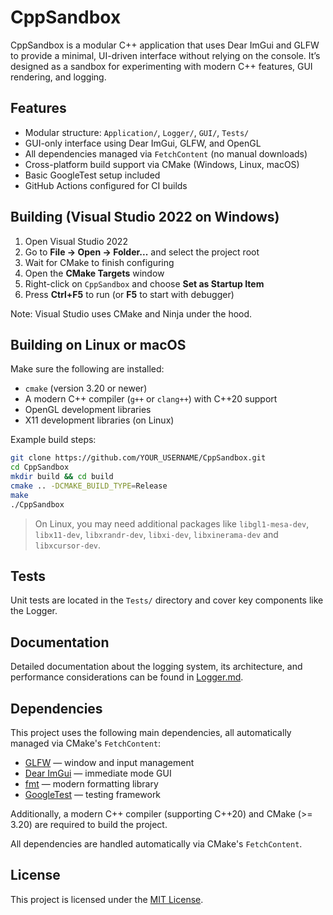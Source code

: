 # CppSandbox

CppSandbox is a modular C++ application that uses Dear ImGui and GLFW to provide a minimal, UI-driven interface without relying on the console. It’s designed as a sandbox for experimenting with modern C++ features, GUI rendering, and logging.

## Features

* Modular structure: `Application/`, `Logger/`, `GUI/`, `Tests/`
* GUI-only interface using Dear ImGui, GLFW, and OpenGL
* All dependencies managed via `FetchContent` (no manual downloads)
* Cross-platform build support via CMake (Windows, Linux, macOS)
* Basic GoogleTest setup included
* GitHub Actions configured for CI builds

## Building (Visual Studio 2022 on Windows)

1. Open Visual Studio 2022
2. Go to **File → Open → Folder...** and select the project root
3. Wait for CMake to finish configuring
4. Open the **CMake Targets** window
5. Right-click on `CppSandbox` and choose **Set as Startup Item**
6. Press **Ctrl+F5** to run (or **F5** to start with debugger)

Note: Visual Studio uses CMake and Ninja under the hood.

## Building on Linux or macOS

Make sure the following are installed:

- `cmake` (version 3.20 or newer)
- A modern C++ compiler (`g++` or `clang++`) with C++20 support
- OpenGL development libraries
- X11 development libraries (on Linux)

Example build steps:

```bash
git clone https://github.com/YOUR_USERNAME/CppSandbox.git
cd CppSandbox
mkdir build && cd build
cmake .. -DCMAKE_BUILD_TYPE=Release
make
./CppSandbox
```

> On Linux, you may need additional packages like `libgl1-mesa-dev`, `libx11-dev`, `libxrandr-dev`, `libxi-dev`, `libxinerama-dev` and `libxcursor-dev`.

## Tests

Unit tests are located in the `Tests/` directory and cover key components like the Logger.

## Documentation

Detailed documentation about the logging system, its architecture, and performance considerations can be found in [Logger.md](./Logger/Logger.md).

## Dependencies

This project uses the following main dependencies, all automatically managed via CMake's `FetchContent`:

* [GLFW](https://github.com/glfw/glfw) — window and input management
* [Dear ImGui](https://github.com/ocornut/imgui) — immediate mode GUI
* [fmt](https://github.com/fmtlib/fmt) — modern formatting library
* [GoogleTest](https://github.com/google/googletest) — testing framework

Additionally, a modern C++ compiler (supporting C++20) and CMake (>= 3.20) are required to build the project.

All dependencies are handled automatically via CMake's `FetchContent`.

## License

This project is licensed under the [MIT License](./LICENSE).  
